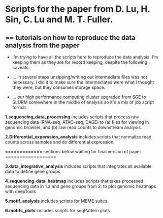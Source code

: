 # Scripts for the paper from D. Lu, H. Sin, C. Lu and M. T. Fuller.
## == tutorials on how to reproduce the data analysis from the paper

  - I'm trying to have all the scripts here to reproduce the data analysis. I'm keeping them as they are for record keeping, despite the following caveats:

  - ... in several steps unzipping/writing out intermediate files was not necessary. I did it to make sure the intermediates were what I thought they were, but they consumes storage space.
  
  - ... our high performance computing cluster upgraded from SGE to SLURM somewhere in the middle of analysis so it's a mix of job script format.  
  
**1.sequencing_data_processing** includes scripts that process raw sequencing data (RNA-seq, ATAC-seq, CAGE) to (a) files for viewing in genomic browser, and (b) raw read counts to downstream analysis.

**2.Differential_experssion_analysis** includes scripts that normalize read counts across samples and do differential expression.


============= sections below waiting for final version of paper ==================

**3.data_integrative_analysis** includes scripts that integrates all available data to define gene groups. 

**4.sequencing_data_heatmap** includes scripts that takes processed sequencing data in 1.a and gene groups from 2. to plot genomic heatmaps with deepTools

**5.motif_analysis** includes scripts for MEME suites

**6.motifs_plots** includes scripts for seqPattern plots
